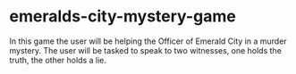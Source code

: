 # emeralds-city-mystery-game
In this game the user will be helping the Officer of Emerald City in a murder mystery. The user will be tasked to speak to two witnesses, one holds the truth, the other holds a lie.

